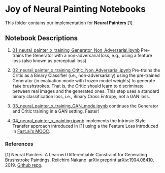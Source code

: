 # Joy of Neural Painting Notebooks

This folder contains our implementation for **Neural Painters** [1].

## Notebook Descriptions

1. [01_neural_painter_x_training_Generator_Non_Adversarial.ipynb](https://github.com/libreai/neural-painter-x/blob/master/notebooks/01_neural_painter_x_training_Generator_Non_Adversarial.ipynb) Pre-trains the Generator with a non-adversarial loss, e.g., using a feature loss (also known as perceptual loss).

2. [02_neural_painter_x_training_Critic_Non_Adversarial.ipynb](https://github.com/libreai/neural-painters-x/blob/master/notebooks/02_neural_painter_x_training_Critic_Non_Adversarial.ipynb) Pre-trains the Critic as a Binary Classifier
(i.e., non-adversarially) using the pre-trained Generator (in evaluation mode with frozen model weights) to generate `fake` brushstrokes. That is, the Critic should learn to discriminate between real images and the generated ones. This step uses a standard binary classification loss, i.e., Binary Cross Entropy, not a GAN loss.

3. [03_neural_painter_x_training_GAN_mode.ipynb](https://github.com/libreai/neural-painters-x/blob/master/notebooks/03_neural_painter_x_training_GAN_mode.ipynb) continues the Generator and Critic training in a GAN setting. Faster!

4. [04_neural_painter_x_painting.ipynb](https://github.com/libreai/neural-painters-x/blob/master/notebooks/04_neural_painter_x_painting.ipynb) implements the Intrinsic Style Transfer approach introduced in [1] using a the Feature Loss introduced in [Fast.ai's MOOC](https://course.fast.ai/videos/?lesson=7).

### References

[1] Neural Painters: A Learned Differentiable Constraint for Generating Brushstroke Paintings. Reiichiro Nakano 
arXiv preprint [arXiv:1904.08410](https://arxiv.org/abs/1904.08410), 2019. [Github repo](https://github.com/reiinakano/neural-painters).
